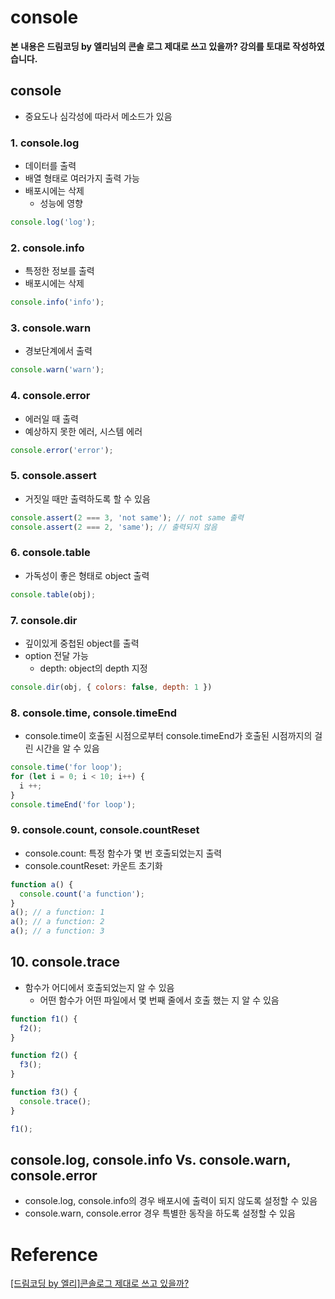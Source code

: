 # console

**본 내용은 드림코딩 by 엘리님의 콘솔 로그 제대로 쓰고 있을까? 강의를 토대로 작성하였습니다.**



## console

* 중요도나 심각성에 따라서 메소드가 있음



### 1. console.log

* 데이터를 출력
* 배열 형태로 여러가지 출력 가능
* 배포시에는 삭제
  * 성능에 영향

```JavaScript
console.log('log');
```



### 2. console.info

* 특정한 정보를 출력
* 배포시에는 삭제

```JavaScript
console.info('info');
```



### 3. console.warn

* 경보단계에서 출력

```JavaScript
console.warn('warn');
```



### 4. console.error

* 에러일 때 출력
* 예상하지 못한 에러, 시스템 에러

```JavaScript
console.error('error');
```



### 5. console.assert

* 거짓일 때만 출력하도록 할 수 있음

```JavaScript
console.assert(2 === 3, 'not same'); // not same 출력
console.assert(2 === 2, 'same'); // 출력되지 않음
```



### 6. console.table

* 가독성이 좋은 형태로 object 출력

```JavaScript
console.table(obj);
```



### 7. console.dir

* 깊이있게 중첩된 object를 출력
* option 전달 가능
  * depth: object의 depth 지정

```JavaScript
console.dir(obj, { colors: false, depth: 1 })
```



### 8. console.time, console.timeEnd

* console.time이 호출된 시점으로부터 console.timeEnd가 호출된 시점까지의 걸린 시간을 알 수 있음

```JavaScript
console.time('for loop');
for (let i = 0; i < 10; i++) {
  i ++;
}
console.timeEnd('for loop');
```



### 9. console.count, console.countReset

* console.count: 특정 함수가 몇 번 호출되었는지 출력
* console.countReset: 카운트 초기화

```JavaScript
function a() {
  console.count('a function');
}
a(); // a function: 1
a(); // a function: 2
a(); // a function: 3
```



## 10. console.trace

* 함수가 어디에서 호출되었는지 알 수 있음
  * 어떤 함수가 어떤 파일에서 몇 번째 줄에서 호출 했는 지 알 수 있음

```JavaScript
function f1() {
  f2();
}

function f2() {
  f3();
}

function f3() {
  console.trace();
}

f1();
```





## console.log, console.info Vs. console.warn, console.error

* console.log, console.info의 경우 배포시에 출력이 되지 않도록 설정할 수 있음
* console.warn, console.error 경우 특별한 동작을 하도록 설정할 수 있음

# Reference

[[드림코딩 by 엘리]콘솔로그 제대로 쓰고 있을까?](https://www.youtube.com/watch?v=KxsVV5jbJe4)

